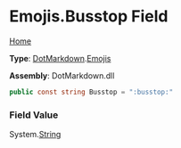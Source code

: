 # Emojis\.Busstop Field

[Home](../../../README.md)

**Type**: [DotMarkdown](../../README.md)\.[Emojis](../README.md)

**Assembly**: DotMarkdown\.dll

```csharp
public const string Busstop = ":busstop:"
```

### Field Value

System\.[String](https://docs.microsoft.com/en-us/dotnet/api/system.string)